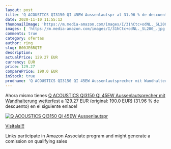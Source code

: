```yaml
---
layout: post
title: 'Q ACOUSTICS QI3150 QI 45EW Aussenlautspr al 31.96 % de descuento'
date: 2020-11-10 11:55:12
thumbnailImage: 'https://m.media-amazon.com/images/I/31hCtc+odNL._SL200_.jpg'
images: [ 'https://m.media-amazon.com/images/I/31hCtc+odNL._SL200_.jpg' ]
comments: true
category: ofertas
author: ring
slug: B00JE6RQTE
description:
actualPrice: 129.27 EUR
currency: EUR
price: 129.27
comparePrice: 190.0 EUR
inStock: true
prodname: 'Q ACOUSTICS QI3150 QI 45EW Aussenlautsprecher mit Wandhalterung wetterfest'
---
```


Ahora mismo tienes [Q ACOUSTICS QI3150 QI 45EW Aussenlautsprecher mit Wandhalterung wetterfest](https://www.amazon.fr/dp/B00JE6RQTE/?tag=tolees0d-21) a 129.27 EUR (original: 190.0 EUR) (31.96 %  de descuento) en el siguiente enlace!

[![Q ACOUSTICS QI3150 QI 45EW Aussenlautspr](https://m.media-amazon.com/images/I/31hCtc+odNL._SL200_.jpg)](https://www.amazon.fr/dp/B00JE6RQTE/?tag=tolees0d-21)

[Visítala!!!](https://www.amazon.fr/dp/B00JE6RQTE/?tag=tolees0d-21)

Links participate in Amazon Associate program and might generate a comission on qualifying sales
